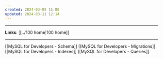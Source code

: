 ```yaml
---
created: 2024-03-09 11:00
updated: 2024-03-11 12:14
---
```

---
**Links**: [[../100 home|100 home]]

---
[[MySQL for Developers - Schema]]
[[MySQL for Developers - Migrations]]
[[MySQL for Developers - Indexes]]
[[MySQL for Developers - Queries]]